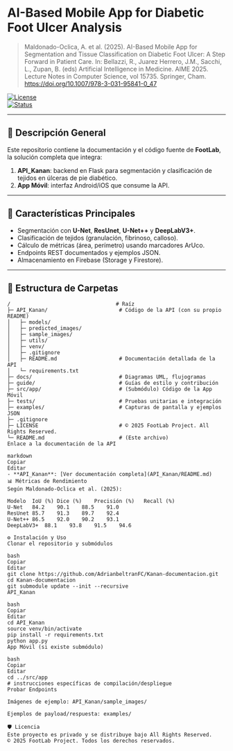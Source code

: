 # AI-Based Mobile App for Diabetic Foot Ulcer Analysis
> Maldonado-Oclica, A. et al. (2025). AI-Based Mobile App for Segmentation and Tissue Classification on Diabetic Foot Ulcer: A Step Forward in Patient Care. In: Bellazzi, R., Juarez Herrero, J.M., Sacchi, L., Zupan, B. (eds) Artificial Intelligence in Medicine. AIME 2025. Lecture Notes in Computer Science, vol 15735. Springer, Cham. https://doi.org/10.1007/978-3-031-95841-0_47

[![License](https://img.shields.io/badge/license-All%20Rights%20Reserved-blue.svg)](#licencia)  
[![Status](https://img.shields.io/badge/status-In%20Progress-orange.svg)](#status)

---

## 📝 Descripción General
Este repositorio contiene la documentación y el código fuente de **FootLab**, la solución completa que integra:

1. **API_Kanan**: backend en Flask para segmentación y clasificación de tejidos en úlceras de pie diabético.  
2. **App Móvil**: interfaz Android/iOS que consume la API.

---

## 🚀 Características Principales
- Segmentación con **U-Net**, **ResUnet**, **U-Net++** y **DeepLabV3+**.  
- Clasificación de tejidos (granulación, fibrinoso, calloso).  
- Cálculo de métricas (área, perímetro) usando marcadores ArUco.  
- Endpoints REST documentados y ejemplos JSON.  
- Almacenamiento en Firebase (Storage y Firestore).

---

## 📂 Estructura de Carpetas
```text
/                                  # Raíz
├─ API_Kanan/                       # Código de la API (con su propio README)
│   ├─ models/
│   ├─ predicted_images/
│   ├─ sample_images/
│   ├─ utils/
│   ├─ venv/
│   ├─ .gitignore
│   ├─ README.md                    # Documentación detallada de la API
│   └─ requirements.txt
├─ docs/                            # Diagramas UML, flujogramas
├─ guide/                           # Guías de estilo y contribución
├─ src/app/                         # (Submódulo) Código de la App Móvil
├─ tests/                           # Pruebas unitarias e integración
├─ examples/                        # Capturas de pantalla y ejemplos JSON
├─ .gitignore
├─ LICENSE                          # © 2025 FootLab Project. All Rights Reserved.
└─ README.md                        # (Este archivo)
Enlace a la documentación de la API

markdown
Copiar
Editar
- **API_Kanan**: [Ver documentación completa](API_Kanan/README.md)
📊 Métricas de Rendimiento
Según Maldonado-Oclica et al. (2025):

Modelo	IoU (%)	Dice (%)	Precisión (%)	Recall (%)
U-Net	84.2	90.1	88.5	91.0
ResUnet	85.7	91.3	89.7	92.4
U-Net++	86.5	92.0	90.2	93.1
DeepLabV3+	88.1	93.8	91.5	94.6

⚙️ Instalación y Uso
Clonar el repositorio y submódulos

bash
Copiar
Editar
git clone https://github.com/AdrianbeltranFC/Kanan-documentacion.git
cd Kanan-documentacion
git submodule update --init --recursive
API_Kanan

bash
Copiar
Editar
cd API_Kanan
source venv/bin/activate
pip install -r requirements.txt
python app.py
App Móvil (si existe submódulo)

bash
Copiar
Editar
cd ../src/app
# instrucciones específicas de compilación/despliegue
Probar Endpoints

Imágenes de ejemplo: API_Kanan/sample_images/

Ejemplos de payload/respuesta: examples/

🛡️ Licencia
Este proyecto es privado y se distribuye bajo All Rights Reserved.
© 2025 FootLab Project. Todos los derechos reservados.